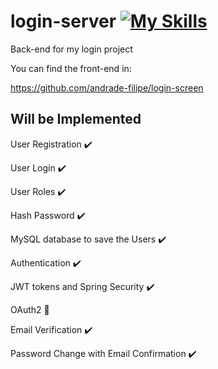 # login-server [![My Skills](https://skillicons.dev/icons?i=java,spring)](https://skillicons.dev)

<p>Back-end for my login project</p>
<p>You can find the front-end in:</p>
<a href="https://github.com/andrade-filipe/login-screen" target="_blank" >https://github.com/andrade-filipe/login-screen</a>

## Will be Implemented

<p>User Registration ✔️</p>
<p>User Login ✔️</p>
<p>User Roles ✔️</p>
<p>Hash Password ✔️</p>
<p>MySQL database to save the Users ✔️</p>
<p>Authentication ✔️</p>
<p>JWT tokens and Spring Security ✔️</p>
<p>OAuth2 🔴</p>
<p>Email Verification ✔️</p>
<p>Password Change with Email Confirmation ✔️</p>
